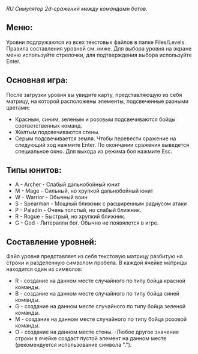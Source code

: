 _RU_
_Симулятор 2d-сражений между командами ботов._

## Меню:
Уровни подгружаются из всех текстовых файлов в папке Files/Levels. Правила составления уровней см. ниже.
Для выбора уровня на экране меню используйте стрелочки, для подтверждения выбора используйте Enter.

## Основная игра:
После загрузки уровня вы увидите карту, представляющую из себя матрицу, на которой расположены элементы, подсвеченные разными цветами:
+ Красным, синим, зеленым и розовым подсвечиваются бойцы соответственных команд.
+ Желтым подсвечиваются стены.
+ Серым подсвечивается земля.
Чтобы перевести сражение на следующий ход нажмите Enter.
По окончании сражения выведется специальное окно.
Для выхода из режима боя нажмите Esc.

## Типы юнитов:
- A - Archer - Слабый дальнобойный юнит
- M - Mage - Сильный, но хрупкой дальнобойный юнит
- W - Warrior - Обычный воин
- S - Spearman - Мощный ближник с расширенным радиусом атаки 
- P - Paladin - Очень толстый, но слабый ближник.
- R - Rogue - Быстрый, но хрупкий ближник.
- G - God - Литералли бог. Обычно не появялется в игре.

## Составление уровней:
Файл уровня представляет из себя текстовую матрицу разбитую на строки и разделенную символом пробела. В каждой ячейке матрицы находится один из символов:
- R - создание на данном месте случайного по типу бойца красной команды.
- B - создание на данном месте случайного по типу бойца синей команды.
- G - создание на данном месте случайного по типу бойца зеленой команды.
- M - создание на данном месте случайного по типу бойца розовой команды.
- O - создание на данном месте стены.
-Любое другое значение строки в ячейке создаст пустой элемент на данном месте (рекомендуется использование символа ".").
